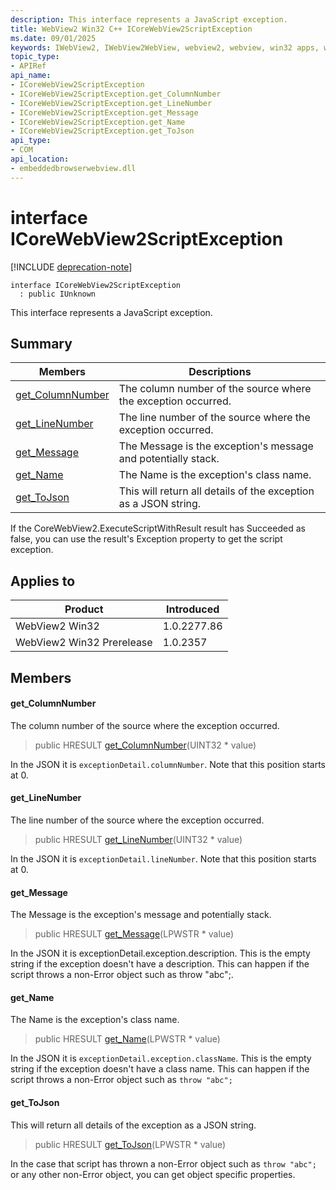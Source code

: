 ```yaml
---
description: This interface represents a JavaScript exception.
title: WebView2 Win32 C++ ICoreWebView2ScriptException
ms.date: 09/01/2025
keywords: IWebView2, IWebView2WebView, webview2, webview, win32 apps, win32, edge, ICoreWebView2, ICoreWebView2Controller, browser control, edge html, ICoreWebView2ScriptException
topic_type: 
- APIRef
api_name:
- ICoreWebView2ScriptException
- ICoreWebView2ScriptException.get_ColumnNumber
- ICoreWebView2ScriptException.get_LineNumber
- ICoreWebView2ScriptException.get_Message
- ICoreWebView2ScriptException.get_Name
- ICoreWebView2ScriptException.get_ToJson
api_type:
- COM
api_location:
- embeddedbrowserwebview.dll
---
```


# interface ICoreWebView2ScriptException

[!INCLUDE [deprecation-note](../includes/deprecation-note.md)]

```
interface ICoreWebView2ScriptException
  : public IUnknown
```

This interface represents a JavaScript exception.

## Summary

 Members                        | Descriptions
--------------------------------|---------------------------------------------
[get_ColumnNumber](#get_columnnumber) | The column number of the source where the exception occurred.
[get_LineNumber](#get_linenumber) | The line number of the source where the exception occurred.
[get_Message](#get_message) | The Message is the exception's message and potentially stack.
[get_Name](#get_name) | The Name is the exception's class name.
[get_ToJson](#get_tojson) | This will return all details of the exception as a JSON string.

If the CoreWebView2.ExecuteScriptWithResult result has Succeeded as false, you can use the result's Exception property to get the script exception.

## Applies to

Product                         | Introduced
--------------------------------|---------------------------------------------
WebView2 Win32            |    1.0.2277.86
WebView2 Win32 Prerelease |    1.0.2357

## Members

#### get_ColumnNumber

The column number of the source where the exception occurred.

> public HRESULT [get_ColumnNumber](#get_columnnumber)(UINT32 * value)

In the JSON it is `exceptionDetail.columnNumber`. Note that this position starts at 0.

#### get_LineNumber

The line number of the source where the exception occurred.

> public HRESULT [get_LineNumber](#get_linenumber)(UINT32 * value)

In the JSON it is `exceptionDetail.lineNumber`. Note that this position starts at 0.

#### get_Message

The Message is the exception's message and potentially stack.

> public HRESULT [get_Message](#get_message)(LPWSTR * value)

In the JSON it is exceptionDetail.exception.description. This is the empty string if the exception doesn't have a description. This can happen if the script throws a non-Error object such as throw "abc";.

#### get_Name

The Name is the exception's class name.

> public HRESULT [get_Name](#get_name)(LPWSTR * value)

In the JSON it is `exceptionDetail.exception.className`. This is the empty string if the exception doesn't have a class name. This can happen if the script throws a non-Error object such as `throw "abc";`

#### get_ToJson

This will return all details of the exception as a JSON string.

> public HRESULT [get_ToJson](#get_tojson)(LPWSTR * value)

In the case that script has thrown a non-Error object such as `throw "abc";` or any other non-Error object, you can get object specific properties.

